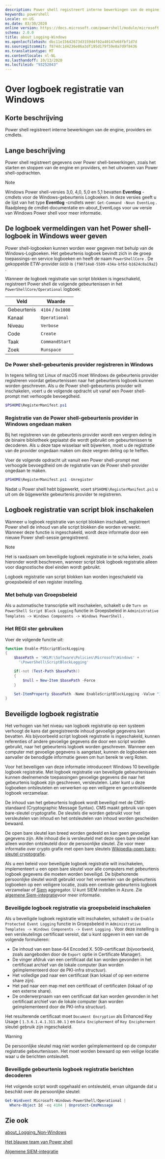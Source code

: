 ```yaml
---
description: Power shell registreert interne bewerkingen van de engine, providers en cmdlets.
keywords: powershell
Locale: en-US
ms.date: 03/30/2020
online version: https://docs.microsoft.com/powershell/module/microsoft.powershell.core/about/about_logging_windows?view=powershell-7.1&WT.mc_id=ps-gethelp
schema: 2.0.0
title: about_Logging-Windows
ms.openlocfilehash: dbc11e15642673d3159d4f02a40147e68fbf1d7d
ms.sourcegitcommit: f874dc1d4236e06a3df195d179f59e0a7d9f8436
ms.translationtype: MT
ms.contentlocale: nl-NL
ms.lasthandoff: 10/13/2020
ms.locfileid: "93252043"
---
```

# <a name="about-logging-windows"></a>Over logboek registratie van Windows

## <a name="short-description"></a>Korte beschrijving

Power shell registreert interne bewerkingen van de engine, providers en cmdlets.

## <a name="long-description"></a>Lange beschrijving

Power shell registreert gegevens over Power shell-bewerkingen, zoals het starten en stoppen van de engine en providers, en het uitvoeren van Power shell-opdrachten.

> [!NOTE]
> Windows Power shell-versies 3,0, 4,0, 5,0 en 5,1 bevatten **Eventlog** -cmdlets voor de Windows-gebeurtenis Logboeken. In deze versies geeft u de lijst van het type **Eventlog** -cmdlets weer: `Get-Command -Noun EventLog` . Raadpleeg de cmdlet-documentatie en-about_EventLogs voor uw versie van Windows Power shell voor meer informatie.

## <a name="viewing-the-powershell-event-log-entries-on-windows"></a>De logboek vermeldingen van het Power shell-logboek in Windows weer geven

Power shell-logboeken kunnen worden weer gegeven met behulp van de Windows-Logboeken. Het gebeurtenis logboek bevindt zich in de groep toepassings-en service logboeken en heeft de naam `PowerShellCore` . De gekoppelde ETW-provider `GUID` is `{f90714a8-5509-434a-bf6d-b1624c8a19a2}` .

Wanneer de logboek registratie van script blokken is ingeschakeld, registreert Power shell de volgende gebeurtenissen in het `PowerShellCore/Operational` logboek:

|Veld| Waarde|
|-|-|
|Gebeurtenis|`4104` / `0x1008`|
|Kanaal|`Operational`|
|Niveau|`Verbose`|
|Code|`Create`|
|Taak|`CommandStart`|
|Zoek|`Runspace`|

### <a name="registering-the-powershell-event-provider-on-windows"></a>De Power shell-gebeurtenis provider registreren in Windows

In tegens telling tot Linux of macOS moet Windows de gebeurtenis provider registreren voordat gebeurtenissen naar het gebeurtenis logboek kunnen worden geschreven. Als u de Power shell-gebeurtenis provider wilt inschakelen, voert u de volgende opdracht uit vanaf een Power shell-prompt met verhoogde bevoegdheid.

```powershell
$PSHOME\RegisterManifest.ps1
```

### <a name="unregistering-the-powershell-event-provider-on-windows"></a>Registratie van de Power shell-gebeurtenis provider in Windows ongedaan maken

Bij het registreren van de gebeurtenis provider wordt een vergren deling in de binaire bibliotheek geplaatst die wordt gebruikt om gebeurtenissen te decoderen. Als u deze tape wisselaar wilt bijwerken, moet u de registratie van de provider ongedaan maken om deze vergren deling op te heffen.

Voer de volgende opdracht uit vanuit een Power shell-prompt met verhoogde bevoegdheid om de registratie van de Power shell-provider ongedaan te maken.

```powershell
$PSHOME\RegisterManifest.ps1 -Unregister
```

Nadat u Power shell hebt bijgewerkt, voert `$PSHOME\RegisterManifest.ps1` u uit om de bijgewerkte gebeurtenis provider te registreren.

## <a name="enabling-script-block-logging"></a>Logboek registratie van script blok inschakelen

Wanneer u logboek registratie van script blokken inschakelt, registreert Power shell de inhoud van alle script blokken die worden verwerkt. Wanneer deze functie is ingeschakeld, wordt deze informatie door een nieuwe Power shell-sessie geregistreerd.

> [!NOTE]
> Het is raadzaam om beveiligde logboek registratie in te scha kelen, zoals hieronder wordt beschreven, wanneer script blok logboek registratie alleen voor diagnostische doel einden wordt gebruikt.

Logboek registratie van script blokken kan worden ingeschakeld via groepsbeleid of een register instelling.

### <a name="using-group-policy"></a>Met behulp van Groepsbeleid

Als u automatische transcriptie wilt inschakelen, schakelt u de `Turn on PowerShell Script Block
Logging` functie in Groepsbeleid in `Administrative Templates -> Windows
Components -> Windows PowerShell` .

### <a name="using-the-registry"></a>Het REGI ster gebruiken

Voer de volgende functie uit:

```powershell
function Enable-PSScriptBlockLogging
{
    $basePath = 'HKLM:\Software\Policies\Microsoft\Windows' +
      '\PowerShell\ScriptBlockLogging'

    if(-not (Test-Path $basePath))
    {
        $null = New-Item $basePath -Force
    }

    Set-ItemProperty $basePath -Name EnableScriptBlockLogging -Value "1"
}
```

## <a name="protected-event-logging"></a>Beveiligde logboek registratie

Het verhogen van het niveau van logboek registratie op een systeem verhoogt de kans dat geregistreerde inhoud gevoelige gegevens kan bevatten. Als bijvoorbeeld script logboek registratie is ingeschakeld, kunnen referenties of andere gevoelige gegevens die door een script worden gebruikt, naar het gebeurtenis logboek worden geschreven. Wanneer een computer met gevoelige gegevens is aangetast, kunnen de logboeken een aanvaller de benodigde informatie geven om hun bereik te verg Roten.

Voor het beveiligen van deze informatie introduceert Windows 10 beveiligde logboek registratie.
Met logboek registratie van beveiligde gebeurtenissen kunnen deelnemende toepassingen gevoelige gegevens die naar het gebeurtenis logboek zijn geschreven, versleutelen. Later kunt u deze logboeken ontsleutelen en verwerken op een veiligere en gecentraliseerde logboek verzamelaar.

De inhoud van het gebeurtenis logboek wordt beveiligd met de CMS-standaard (Cryptographic Message Syntax). CMS maakt gebruik van open bare-sleutel cryptografie. De sleutels die worden gebruikt voor het versleutelen van inhoud en het ontsleutelen van inhoud worden gescheiden bewaard.

De open bare sleutel kan breed worden gedeeld en kan geen gevoelige gegevens zijn. Alle inhoud die is versleuteld met deze open bare sleutel kan alleen worden ontsleuteld door de persoonlijke sleutel. Zie voor meer informatie over crypto grafie met open bare sleutels [Wikipedia-open bare-sleutel cryptografie](https://en.wikipedia.org/wiki/Public-key_cryptography).

Als u een beleid voor beveiligde logboek registratie wilt inschakelen, implementeert u een open bare sleutel voor alle computers met gebeurtenis logboek gegevens die moeten worden beveiligd. De bijbehorende persoonlijke sleutel wordt gebruikt voor het verwerken van de gebeurtenis logboeken op een veiligere locatie, zoals een centrale gebeurtenis logboek verzamelaar of [Siem][] aggregator. U kunt SIEM instellen in Azure. Zie [algemene Siem-integratie](/cloud-app-security/siem)voor meer informatie.

### <a name="enabling-protected-event-logging-via-group-policy"></a>Beveiligde logboek registratie via groepsbeleid inschakelen

Als u beveiligde logboek registratie wilt inschakelen, schakelt u de `Enable Protected Event Logging` functie in Groepsbeleid in `Administrative Templates -> Windows Components
-> Event Logging` . Voor deze instelling is een versleutelings certificaat vereist, dat u kunt opgeven in een van de volgende formulieren:

- De inhoud van een base-64 Encoded X. 509-certificaat (bijvoorbeeld, zoals aangeboden door de `Export` optie in Certificate Manager).
- De vinger afdruk van een certificaat dat kan worden gevonden in het certificaat archief van de lokale computer (kan worden geïmplementeerd door de PKI-infra structuur).
- Het volledige pad naar een certificaat (kan lokaal of op een externe share zijn).
- Het pad naar een map met een certificaat of certificaten (lokaal of op een externe share).
- De onderwerpnaam van een certificaat dat kan worden gevonden in het certificaat archief van de lokale computer (kan worden geïmplementeerd door de PKI-infra structuur).

Het resulterende certificaat moet `Document Encryption` als Enhanced Key Usage ( `1.3.6.1.4.1.311.80.1` ) en `Data Encipherment` of `Key
Encipherment` sleutel gebruik zijn ingeschakeld.

> [!WARNING]
> De persoonlijke sleutel mag niet worden geïmplementeerd op de computer registratie gebeurtenissen. Het moet worden bewaard op een veilige locatie waar u de berichten ontsleutelt.

### <a name="decrypting-protected-event-logging-messages"></a>Beveiligde gebeurtenis logboek registratie berichten decoderen

Het volgende script wordt opgehaald en ontsleuteld, ervan uitgaande dat u beschikt over de persoonlijke sleutel:

```powershell
Get-WinEvent Microsoft-Windows-PowerShell/Operational |
  Where-Object Id -eq 4104 | Unprotect-CmsMessage
```

## <a name="see-also"></a>Zie ook

[about_Logging_Non-Windows](about_Logging_Non-Windows.md)

[Het blauwe team van Power shell](https://devblogs.microsoft.com/powershell/powershell-the-blue-team/)

[Algemene SIEM-integratie](/cloud-app-security/siem)

<!-- link references -->
[SIEM]: https://wikipedia.org/wiki/Security_information_and_event_management

